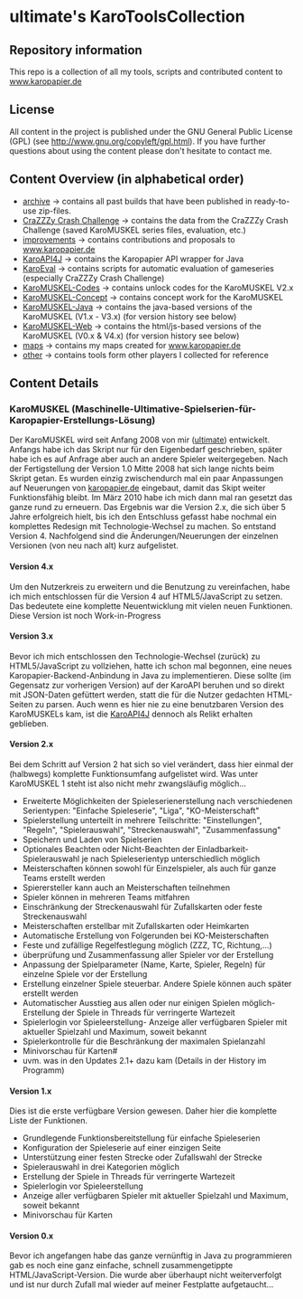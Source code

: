 ultimate's KaroToolsCollection
==============================

## Repository information
This repo is a collection of all my tools, scripts and contributed content to www.karopapier.de

## License
All content in the project is published under the GNU General Public License (GPL) (see http://www.gnu.org/copyleft/gpl.html).
If you have further questions about using the content please don't hesitate to contact me.

## Content Overview (in alphabetical order)
* [archive](https://github.com/ultimate/KaroToolsCollection/tree/master/archive) -> contains all past builds that have been published in ready-to-use zip-files.
* [CraZZZy Crash Challenge](https://github.com/ultimate/KaroToolsCollection/tree/master/CraZZZy%20Crash%20Challenge) -> contains the data from the CraZZZy Crash Challenge (saved KaroMUSKEL series files, evaluation, etc.)
* [improvements](https://github.com/ultimate/KaroToolsCollection/tree/master/improvements) -> contains contributions and proposals to www.karopapier.de 
* [KaroAPI4J](https://github.com/ultimate/KaroToolsCollection/tree/master/KaroAPI4J) -> contains the Karopapier API wrapper for Java
* [KaroEval](https://github.com/ultimate/KaroToolsCollection/tree/master/KaroEval) -> contains scripts for automatic evaluation of gameseries (especially CraZZZy Crash Challenge)
* [KaroMUSKEL-Codes](https://github.com/ultimate/KaroToolsCollection/tree/master/KaroMUSKEL-Codes) -> contains unlock codes for the KaroMUSKEL V2.x
* [KaroMUSKEL-Concept](https://github.com/ultimate/KaroToolsCollection/tree/master/KaroMUSKEL-Concept) -> contains concept work for the KaroMUSKEL
* [KaroMUSKEL-Java](https://github.com/ultimate/KaroToolsCollection/tree/master/KaroMUSKEL-Java) -> contains the java-based versions of the KaroMUSKEL (V1.x - V3.x) (for version history see below)
* [KaroMUSKEL-Web](https://github.com/ultimate/KaroToolsCollection/tree/master/KaroMUSKEL-Web) -> contains the html/js-based versions of the KaroMUSKEL (V0.x & V4.x) (for version history see below)
* [maps](https://github.com/ultimate/KaroToolsCollection/tree/master/maps) -> contains my maps created for www.karopapier.de
* [other](https://github.com/ultimate/KaroToolsCollection/tree/master/other) -> contains tools form other players I collected for reference

## Content Details

### KaroMUSKEL (Maschinelle-Ultimative-Spielserien-für-Karopapier-Erstellungs-Lösung)

Der KaroMUSKEL wird seit Anfang 2008 von mir (<a href="http://github.com/ultimate">ultimate</a>) entwickelt. Anfangs habe ich das Skript nur für den Eigenbedarf geschrieben, später habe ich es auf Anfrage aber auch an andere Spieler weitergegeben.
Nach der Fertigstellung der Version 1.0 Mitte 2008 hat sich lange nichts beim Skript getan. Es wurden einzig zwischendurch mal ein paar Anpassungen auf Neuerungen von <a href="http://www.karopapier.de">karopapier.de</a> eingebaut, damit das Skipt weiter Funktionsfähig bleibt. Im März 2010 habe ich mich dann mal ran gesetzt das ganze rund zu erneuern. Das Ergebnis war die Version 2.x, die sich über 5 Jahre erfolgreich hielt, bis ich den Entschluss gefasst habe nochmal ein komplettes Redesign mit Technologie-Wechsel zu machen. So entstand Version 4. Nachfolgend sind die Änderungen/Neuerungen der einzelnen Versionen (von neu nach alt) kurz aufgelistet.

#### Version 4.x
Um den Nutzerkreis zu erweitern und die Benutzung zu vereinfachen, habe ich mich entschlossen für die Version 4 auf HTML5/JavaScript zu setzen. Das bedeutete eine komplette Neuentwicklung mit vielen neuen Funktionen. Diese Version ist noch Work-in-Progress

#### Version 3.x
Bevor ich mich entschlossen den Technologie-Wechsel (zurück) zu HTML5/JavaScript zu vollziehen, hatte ich schon mal begonnen, eine neues Karopapier-Backend-Anbindung in Java zu implementieren. Diese sollte (im Gegensatz zur vorherigen Version) auf der KaroAPI beruhen und so direkt mit JSON-Daten gefüttert werden, statt die für die Nutzer gedachten HTML-Seiten zu parsen. Auch wenn es hier nie zu eine benutzbaren Version des KaroMUSKELs kam, ist die <a href="http://github.com/ultimate/KaroAPI4J">KaroAPI4J</a> dennoch als Relikt erhalten geblieben.

#### Version 2.x
Bei dem Schritt auf Version 2 hat sich so viel verändert, dass hier einmal der (halbwegs) komplette Funktionsumfang aufgelistet wird. Was unter KaroMUSKEL 1 steht ist also nicht mehr zwangsläufig möglich...
- Erweiterte Möglichkeiten der Spieleserienerstellung nach verschiedenen Serientypen: "Einfache Spieleserie", "Liga", "KO-Meisterschaft"
- Spielerstellung unterteilt in mehrere Teilschritte: "Einstellungen", "Regeln", "Spielerauswahl", "Streckenauswahl", "Zusammenfassung"
- Speichern und Laden von Spielserien
- Optionales Beachten oder Nicht-Beachten der Einladbarkeit- Spielerauswahl je nach Spieleserientyp unterschiedlich möglich
- Meisterschaften können sowohl für Einzelspieler, als auch für ganze Teams erstellt werden
- Spierersteller kann auch an Meisterschaften teilnehmen
- Spieler können in mehreren Teams mitfahren
- Einschränkung der Streckenauswahl für Zufallskarten oder feste Streckenauswahl
- Meisterschaften erstellbar mit Zufallskarten oder Heimkarten
- Automatische Erstellung von Folgerunden bei KO-Meisterschaften
- Feste und zufällige Regelfestlegung möglich (ZZZ, TC, Richtung,...)
- überprüfung und Zusammenfassung aller Spieler vor der Erstellung
- Anpassung der Spielparameter (Name, Karte, Spieler, Regeln) für einzelne Spiele vor der Erstellung
- Erstellung einzelner Spiele steuerbar. Andere Spiele können auch später erstellt werden
- Automatischer Ausstieg aus allen oder nur einigen Spielen möglich- Erstellung der Spiele in Threads für verringerte Wartezeit
- Spielerlogin vor Spieleerstellung- Anzeige aller verfügbaren Spieler mit aktueller Spielzahl und Maximum, soweit bekannt
- Spielerkontrolle für die Beschränkung der maximalen Spielanzahl
- Minivorschau für Karten#
- uvm. was in den Updates 2.1+ dazu kam (Details in der History im Programm)

#### Version 1.x
Dies ist die erste verfügbare Version gewesen. Daher hier die komplette Liste der Funktionen.
- Grundlegende Funktionsbereitstellung für einfache Spieleserien
- Konfiguration der Spieleserie auf einer einzigen Seite
- Unterstützung einer festen Strecke oder Zufallswahl der Strecke
- Spielerauswahl in drei Kategorien möglich
- Erstellung der Spiele in Threads für verringerte Wartezeit
- Spielerlogin vor Spieleerstellung
- Anzeige aller verfügbaren Spieler mit aktueller Spielzahl und Maximum, soweit bekannt
- Minivorschau für Karten

#### Version 0.x
Bevor ich angefangen habe das ganze vernünftig in Java zu programmieren gab es noch eine ganz einfache, schnell zusammengetippte HTML/JavaScript-Version. Die wurde aber überhaupt nicht weiterverfolgt und ist nur durch Zufall mal wieder auf meiner Festplatte aufgetaucht...
